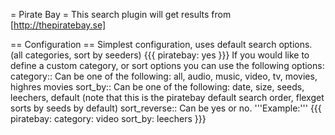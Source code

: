 = Pirate Bay =
This search plugin will get results from [http://thepiratebay.se]

== Configuration ==
Simplest configuration, uses default search options. (all categories, sort by seeders)
{{{
piratebay: yes
}}}
If you would like to define a custom category, or sort options you can use the following options:
 category::
 Can be one of the following: all, audio, music, video, tv, movies, highres movies
 sort_by::
 Can be one of the following: date, size, seeds, leechers, default (note that this is the piratebay default search order, flexget sorts by seeds by default)
 sort_reverse::
 Can be yes or no.
'''Example:'''
{{{
piratebay:
  category: video
  sort_by: leechers
}}}